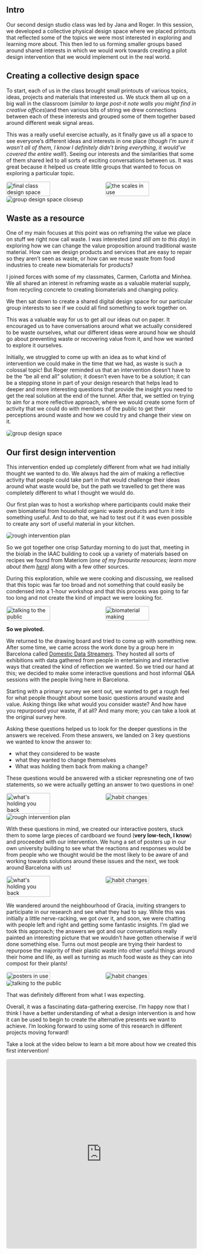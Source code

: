 ## **Intro**

Our second design studio class was led by Jana and Roger. In this session, we developed a collective physical design space where we placed printouts that reflected some of the topics we were most interested in exploring and learning more about. This then led to us forming smaller groups based around shared interests in which we would work towards creating a pilot design intervention that we would implement out in the real world.

## **Creating a collective design space**

To start, each of us in the class brought small printouts of various topics, ideas, projects and materials that interested us. We stuck them all up on a big wall in the classroom (*similar to large post-it note walls you might find in creative offices*)and then various bits of string we drew connections between each of these interests and grouped some of them together based around different weak signal areas.

This was a really useful exercise actually, as it finally gave us all a space to see everyone’s different ideas and interests in one place (*though I’m sure it wasn’t all of them, I know I definitely didn’t bring everything, it would’ve covered the entire wall!*). Seeing our interests and the similarities that some of them shared led to all sorts of exciting conversations between us. It was great because it helped us create little groups that wanted to focus on exploring a particular topic.
<!--
![creating class design space](<../images/06. Design Studio 02/final class design space.jpg>)
![final class design space](<../images/06. Design Studio 02/final class design space.jpg>)
![class design space close up](<../images/06. Design Studio 02/Group design space closeup .jpg>)
-->

<div class="image-container">
    <img src="../images/06. Design Studio 02/final class design space.jpg" alt="final class design space" class="rounded-image">
    <img src="../images/06. Design Studio 02/creating group design space.jpg" alt="the scales in use" class="rounded-image">
</div>

<style>
/* CSS Styles */
.image-container {
    display: flex; /* Use flexbox to align images horizontally */
    justify-content: space-between; /* Add space between images */
}

.image-container img {
    width: 48%; /* Adjust the width of images as needed */
    height: auto; /* Maintain aspect ratio */
    object-fit: cover; /* Ensure the image covers the container while maintaining aspect ratio */
    border-radius: 5px; /* Add rounded corners to images */
}

.rounded-image {
    border-radius: 5px; /* Apply rounded corners to images with this class */
}
</style>

<img src="../images/06. Design Studio 02/Group design space closeup .jpg" alt="group design space closeup" style="border-radius: 5px;">


## **Waste as a resource**

One of my main focuses at this point was on reframing the value we place on stuff we right now call waste. I was interested (*and still am to this day*) in exploring how we can change the value proposition around traditional waste material. How can we design products and services that are easy to repair so they aren’t seen as waste, or how can we reuse waste from food industries to create new biomaterials for products?

I joined forces with some of my classmates, Carmen, Carlotta and Minhea. We all shared an interest in reframing waste as a valuable material supply, from recycling concrete to creating biomaterials and changing policy.

We then sat down to create a shared digital design space for our particular group interests to see if we could all find something to work together on.

This was a valuable way for us to get all our ideas out on paper. It encouraged us to have conversations around what we actually considered to be waste ourselves, what our different ideas were around how we should go about preventing waste or recovering value from it, and how we wanted to explore it ourselves.

Initially, we struggled to come up with an idea as to what kind of intervention we could make in the time that we had, as waste is such a colossal topic! But Roger reminded us that an intervention doesn’t have to be the “be all end all” solution; it doesn’t even have to be a solution; it can be a stepping stone in part of your design research that helps lead to deeper and more interesting questions that provide the insight you need to get the real solution at the end of the tunnel. After that, we settled on trying to aim for a more reflective approach, where we would create some form of activity that we could do with members of the public to get their perceptions around waste and how we could try and change their view on it.

<!--![group design space](<../images/06. Design Studio 02/WasteValue - Group Design Space.jpg>)-->
<img src="../images/06. Design Studio 02/WasteValue - Group Design Space.jpg" alt="group design space" style="border-radius: 5px;">

## **Our first design intervention**

This intervention ended up completely different from what we had initially thought we wanted to do. We always had the aim of making a reflective activity that people could take part in that would challenge their ideas around what waste would be, but the path we travelled to get there was completely different to what I thought we would do.

Our first plan was to host a workshop where participants could make their own biomaterial from household organic waste products and turn it into something useful. And to do that, we had to test out if it was even possible to create any sort of useful material in your kitchen.

<!--![rough intervention plan](<../images/06. Design Studio 02/rough intervention plan.jpg>)-->
<img src="../images/06. Design Studio 02/rough intervention plan.jpg" alt="rough intervention plan" style="border-radius: 5px;">

So we got together one crisp Saturday morning to do just that, meeting in the biolab in the IAAC building to cook up a variety of materials based on recipes we found from Materiom (*one of my favourite resources; learn more about them [here](https://materiom.org/))* along with a few other sources.

During this exploration, while we were cooking and discussing, we realised that this topic was far too broad and not something that could easily be condensed into a 1-hour workshop and that this process was going to far too long and not create the kind of impact we were looking for.
<!-- add images or gifs here of the cooking process-->
<div class="image-container">
    <img src="../images/06. Design Studio 02/timelapse of biolab.gif" alt="talking to the public" class="rounded-image">
    <img src="../images/06. Design Studio 02/biomaterial making 1.jpeg" alt="biomaterial making" class="rounded-image">
</div>

<style>
/* CSS Styles */
.image-container {
    display: flex; /* Use flexbox to align images horizontally */
    justify-content: space-between; /* Add space between images */
}

.image-container img {
    width: 48%; /* Adjust the width of images as needed */
    height: auto; /* Maintain aspect ratio */
    object-fit: cover; /* Ensure the image covers the container while maintaining aspect ratio */
    border-radius: 5px; /* Add rounded corners to images */
}

.rounded-image {
    border-radius: 5px; /* Apply rounded corners to images with this class */
}
</style>


**So we pivoted.**

We returned to the drawing board and tried to come up with something new. After some time, we came across the work done by a group here in Barcelona called [Domestic Data Streamers](https://domesticstreamers.com/projects/everything-that-is-not-eaten/). They hosted all sorts of exhibitions with data gathered from people in entertaining and interactive ways that created the kind of reflection we wanted. So we tried our hand at this; we decided to make some interactive questions and host informal Q&A sessions with the people living here in Barcelona.

Starting with a primary survey we sent out, we wanted to get a rough feel for what people thought about some basic questions around waste and value. Asking things like what would you consider waste? And how have you repurposed your waste, if at all? And many more; you can take a look at the original survey here.

Asking these questions helped us to look for the deeper questions in the answers we received. From these answers, we landed on 3 key questions we wanted to know the answer to:

- what they considered to be waste
- what they wanted to change themselves
- What was holding them back from making a change?

These questions would be answered with a sticker represneting one of two statements, so we were actually getting an answer to two questions in one!
<!--
![main poster](<../images/06. Design Studio 02/main poster.jpg>)
![habit changes](<../images/06. Design Studio 02/habit change.jpg>)
![what's holding you back](<../images/06. Design Studio 02/what's holding you back.jpg>) -->

<div class="image-container">
    <img src="../images/06. Design Studio 02/what&apos;s holding you back.jpg" alt="what's holding you back" class="rounded-image">
    <img src="../images/06. Design Studio 02/habit change.jpg" alt="habit changes" class="rounded-image">
</div>

<style>
/* CSS Styles */
.image-container {
    display: flex; /* Use flexbox to align images horizontally */
    justify-content: space-between; /* Add space between images */
}

.image-container img {
    width: 48%; /* Adjust the width of images as needed */
    height: auto; /* Maintain aspect ratio */
    object-fit: cover; /* Ensure the image covers the container while maintaining aspect ratio */
    border-radius: 5px; /* Add rounded corners to images */
}

.rounded-image {
    border-radius: 5px; /* Apply rounded corners to images with this class */
}
</style>

<img src="../images/06. Design Studio 02/main poster.jpg" alt="rough intervention plan" style="border-radius: 5px;">

With these questions in mind, we created our interactive posters, stuck them to some large pieces of cardboard we found (**very low-tech, I know**) and proceeded with our intervention. We hung a set of posters up in our own university building to see what the reactions and responses would be from people who we thought would be the most likely to be aware of and working towards solutions around these issues and the next, we took around Barcelona with us!

<div class="image-container">
    <img src="../images/06. Design Studio 02/what&apos;s holding you back.jpg" alt="what's holding you back" class="rounded-image">
    <img src="../images/06. Design Studio 02/habit change.jpg" alt="habit changes" class="rounded-image">
</div>

<style>
/* CSS Styles */
.image-container {
    display: flex; /* Use flexbox to align images horizontally */
    justify-content: space-between; /* Add space between images */
}

.image-container img {
    width: 48%; /* Adjust the width of images as needed */
    height: auto; /* Maintain aspect ratio */
    object-fit: cover; /* Ensure the image covers the container while maintaining aspect ratio */
    border-radius: 5px; /* Add rounded corners to images */
}

.rounded-image {
    border-radius: 5px; /* Apply rounded corners to images with this class */
}
</style>

We wandered around the neighbourhood of Gracia, inviting strangers to participate in our research and see what they had to say. While this was initially a little nerve-racking, we got over it, and soon, we were chatting with people left and right and getting some fantastic insights. I’m glad we took this approach; the answers we got and our conversations really painted an interesting picture that we wouldn’t have gotten otherwise if we’d done something else. Turns out most people are trying their hardest to repurpose the majority of their plastic waste into other useful things around their home and life, as well as turning as much food waste as they can into compost for their plants!
<!--
![posters in use](<../images/06. Design Studio 02/Interactive posters in use.jpg>)
![talking to the public](<../images/06. Design Studio 02/talking to the public.jpg>)
![talking to group of people](<../images/06. Design Studio 02/talking to group.gif>) -->

<div class="image-container">
    <img src="../images/06. Design Studio 02/Interactive posters in use.jpg" alt="posters in use" class="rounded-image">
    <img src="../images/06. Design Studio 02/talking to the public.jpg" alt="habit changes" class="rounded-image">
</div>

<style>
/* CSS Styles */
.image-container {
    display: flex; /* Use flexbox to align images horizontally */
    justify-content: space-between; /* Add space between images */
}

.image-container img {
    width: 48%; /* Adjust the width of images as needed */
    height: auto; /* Maintain aspect ratio */
    object-fit: cover; /* Ensure the image covers the container while maintaining aspect ratio */
    border-radius: 5px; /* Add rounded corners to images */
}

.rounded-image {
    border-radius: 5px; /* Apply rounded corners to images with this class */
}
</style>

<img src="../images/06. Design Studio 02/talking to the public.gif" alt="talking to the public" style="border-radius: 5px;">

That was definitely different from what I was expecting.

Overall, it was a fascinating data-gathering exercise. I’m happy now that I think I have a better understanding of what a design intervention is and how it can be used to begin to create the alternative presents we want to achieve. I’m looking forward to using some of this research in different projects moving forward!

Take a look at the video below to learn a bit more about how we created this first intervention!

<iframe width="100%" height="500" src="https://www.youtube.com/embed/Dbv4nmGdHDs?si=b40Knt8vFOFgAxG8" title="YouTube video player" frameborder="0" allow="accelerometer; autoplay; clipboard-write; encrypted-media; gyroscope; picture-in-picture; web-share" allowfullscreen style="border-radius: 5px;"></iframe>

